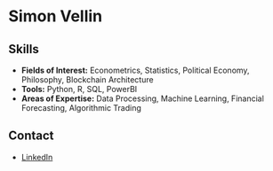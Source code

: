 # Simon Vellin

## Skills
- **Fields of Interest:** Econometrics, Statistics, Political Economy, Philosophy, Blockchain Architecture
- **Tools:** Python, R, SQL, PowerBI
- **Areas of Expertise:** Data Processing, Machine Learning, Financial Forecasting, Algorithmic Trading

## Contact
- [LinkedIn](https://www.linkedin.com/in/simon-vellin)
